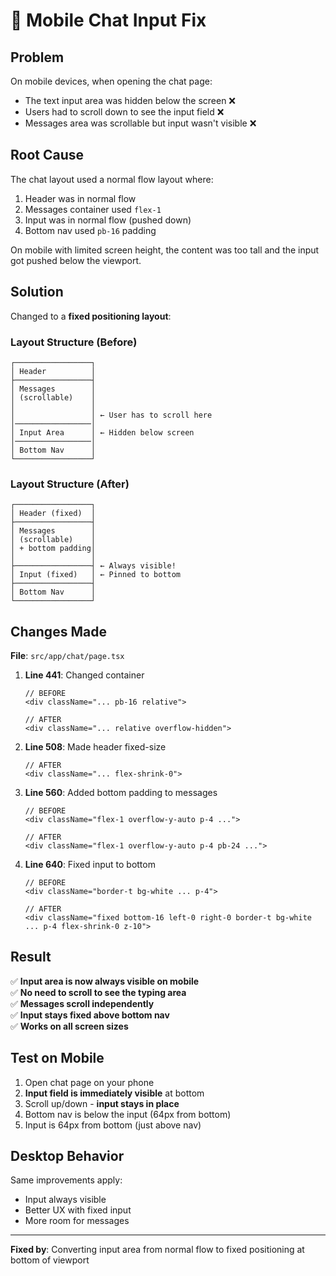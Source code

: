 # 📱 Mobile Chat Input Fix

## Problem

On mobile devices, when opening the chat page:
- The text input area was hidden below the screen ❌
- Users had to scroll down to see the input field ❌
- Messages area was scrollable but input wasn't visible ❌

## Root Cause

The chat layout used a normal flow layout where:
1. Header was in normal flow
2. Messages container used `flex-1` 
3. Input was in normal flow (pushed down)
4. Bottom nav used `pb-16` padding

On mobile with limited screen height, the content was too tall and the input got pushed below the viewport.

## Solution

Changed to a **fixed positioning layout**:

### Layout Structure (Before)
```
┌─────────────────┐
│ Header          │
├─────────────────┤
│ Messages        │
│ (scrollable)    │
│                 │
│                 │ ← User has to scroll here
│─────────────────│
│ Input Area      │ ← Hidden below screen
│─────────────────│
│ Bottom Nav      │
└─────────────────┘
```

### Layout Structure (After)
```
┌─────────────────┐
│ Header (fixed)  │
├─────────────────┤
│ Messages        │
│ (scrollable)    │
│ + bottom padding│
│                 │
├─────────────────┤ ← Always visible!
│ Input (fixed)   │ ← Pinned to bottom
├─────────────────┤
│ Bottom Nav      │
└─────────────────┘
```

## Changes Made

**File**: `src/app/chat/page.tsx`

1. **Line 441**: Changed container
   ```tsx
   // BEFORE
   <div className="... pb-16 relative">
   
   // AFTER
   <div className="... relative overflow-hidden">
   ```

2. **Line 508**: Made header fixed-size
   ```tsx
   // AFTER
   <div className="... flex-shrink-0">
   ```

3. **Line 560**: Added bottom padding to messages
   ```tsx
   // BEFORE
   <div className="flex-1 overflow-y-auto p-4 ...">
   
   // AFTER
   <div className="flex-1 overflow-y-auto p-4 pb-24 ...">
   ```

4. **Line 640**: Fixed input to bottom
   ```tsx
   // BEFORE
   <div className="border-t bg-white ... p-4">
   
   // AFTER
   <div className="fixed bottom-16 left-0 right-0 border-t bg-white ... p-4 flex-shrink-0 z-10">
   ```

## Result

✅ **Input area is now always visible on mobile**  
✅ **No need to scroll to see the typing area**  
✅ **Messages scroll independently**  
✅ **Input stays fixed above bottom nav**  
✅ **Works on all screen sizes**

## Test on Mobile

1. Open chat page on your phone
2. **Input field is immediately visible** at bottom
3. Scroll up/down - **input stays in place**
4. Bottom nav is below the input (64px from bottom)
5. Input is 64px from bottom (just above nav)

## Desktop Behavior

Same improvements apply:
- Input always visible
- Better UX with fixed input
- More room for messages

---

**Fixed by**: Converting input area from normal flow to fixed positioning at bottom of viewport
